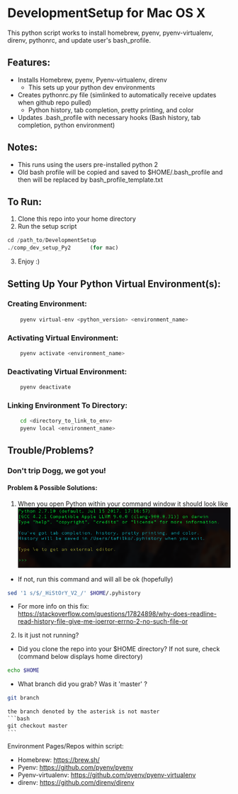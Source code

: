 # DevelopmentSetup for Mac OS X
This python script works to install homebrew, pyenv, pyenv-virtualenv, direnv, pythonrc, and update user's bash_profile.

## Features:
- Installs Homebrew, pyenv, Pyenv-virtualenv, direnv
    - This sets up your python dev environments
- Creates pythonrc.py file (simlinked to automatically receive
    updates when github repo pulled)
    - Python history, tab completion, pretty printing, and color
- Updates .bash_profile with necessary hooks (Bash history, tab completion, python environment)


## Notes:
- This runs using the users pre-installed python 2
- Old bash profile will be copied and saved to $HOME/.bash_profile<date> and then will
be replaced by bash_profile_template.txt

## To Run:
1. Clone this repo into your home directory
2. Run the setup script
```python
cd /path_to/DevelopmentSetup
./comp_dev_setup_Py2      (for mac)
```
3. Enjoy :)

## Setting Up Your Python Virtual Environment(s):

### Creating Environment:
```bash
    pyenv virtual-env <python_version> <environment_name>
```

### Activating Virtual Environment:
```bash
    pyenv activate <environment_name>
```
### Deactivating Virtual Environment:
```bash
    pyenv deactivate
```

### Linking Environment To Directory:
```bash
    cd <directory_to_link_to_env>
    pyenv local <environment_name>
```

## Trouble/Problems?
### Don't trip Dogg, we got you!
#### Problem & Possible Solutions:
1. When you open Python within your command window it should look like
![problem_img](https://github.com/TylerFilko/TF_DevSetup/blob/master/example_imgs/DevSetup_ex.png?raw=true)
 - If not, run this command and will all be ok (hopefully)
 ```bash
 sed '1 s/$/_HiStOrY_V2_/' $HOME/.pyhistory
 ```
- For more info on this fix: https://stackoverflow.com/questions/17824898/why-does-readline-read-history-file-give-me-ioerror-errno-2-no-such-file-or
2. Is it just not running?
- Did you clone the repo into your $HOME directory? If not sure, check (command below displays home directory)
```bash
echo $HOME
```
- What branch did you grab? Was it 'master' ?
```bash
git branch
```
    the branch denoted by the asterisk is not master
    ```bash
    git checkout master
    ```

Environment Pages/Repos within script:

- Homebrew: https://brew.sh/
- Pyenv: https://github.com/pyenv/pyenv
- Pyenv-virtualenv: https://github.com/pyenv/pyenv-virtualenv
- direnv: https://github.com/direnv/direnv
